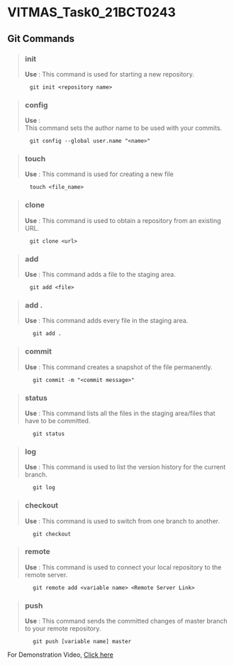 # VITMAS_Task0_21BCT0243

## Git Commands

      
> ### **init**   
> **Use** :
> This command is used for starting a new repository.

           git init <repository name>     
           
> ### **config**  
> **Use** :    
This command sets the author name to be used with your commits.  
           
           git config --global user.name "<name>"  

> ### **touch**   
> **Use** :
> This command is used for creating a new file

           touch <file_name>
           
> ### **clone**   
> **Use** :
> This command is used to obtain a repository from an existing URL.

           git clone <url>
           
> ### **add**   
> **Use** :
> This command adds a file to the staging area.

           git add <file>
           
> ### **add .**   
> **Use** :
> This command adds every file in the staging area.       

            git add .
            
> ### **commit**   
> **Use** :
> This command creates a snapshot of the file permanently.    

            git commit -m "<commit message>"
            
> ### **status**   
> **Use** :
> This command lists all the files in the staging area/files that have to be committed.      

            git status
             
> ### **log**   
> **Use** :
> This command is used to list the version history for the current branch.     
              
            git log
              
> ### **checkout**   
> **Use** :
> This command is used to switch from one branch to another.         
 
            git checkout
            
> ### **remote**   
> **Use** :
> This command is used to connect your local repository to the remote server.        

            git remote add <variable name> <Remote Server Link>
            
> ### **push**   
> **Use** :
> This command sends the committed changes of master branch to your remote repository.      
            
            git push [variable name] master

For Demonstration Video, [Click here](https://youtu.be/MJbWtC7SdvM) 










